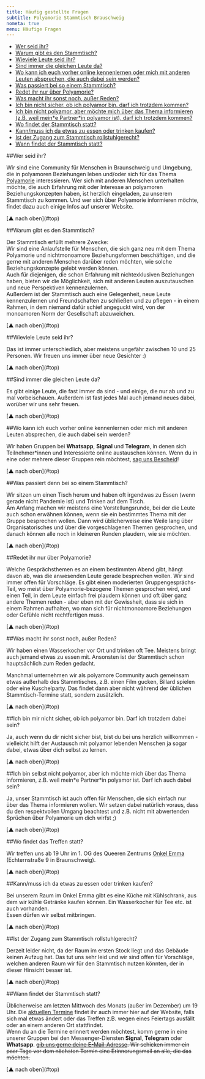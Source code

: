 ```yaml
---
title: Häufig gestellte Fragen
subtitle: Polyamorie Stammtisch Brauschweig
nometa: true
menu: Häufige Fragen
---
```

<a name="top"></a>

- [Wer seid ihr?](#werseidihr)
- [Warum gibt es den Stammtisch?](#warum)
- [Wieviele Leute seid ihr?](#wieviele)
- [Sind immer die gleichen Leute da?](#diegleichenleute)
- [Wo kann ich euch vorher online kennenlernen oder mich mit anderen Leuten absprechen, die auch dabei sein werden?](#socialmedia)
- [Was passiert bei so einem Stammtisch?](#waspassiert)
- [Redet ihr nur über Polyamorie?](#thema)
- [Was macht ihr sonst noch, außer Reden?](#wassonst)
- [Ich bin nicht sicher, ob ich polyamor bin, darf ich trotzdem kommen?](#nichtsicher)
- [Ich bin nicht polyamor, aber möchte mich über das Thema informieren (z.B. weil mein\*e Partner\*in polyamor ist), darf ich trotzdem kommen?](#nichtpoly)
- [Wo findet der Stammtisch statt?](#wo)
- [Kann/muss ich da etwas zu essen oder trinken kaufen?](#essen)
- [Ist der Zugang zum Stammtisch rollstuhlgerecht?](#rollstuhl)
- [Wann findet der Stammtisch statt?](#wann)

##<a name="werseidihr"></a>Wer seid ihr?

Wir sind eine Community für Menschen in Braunschweig und Umgebung, die in polyamoren Beziehungen leben und/oder sich für das Thema [Polyamorie](/polyamorie/) interessieren. Wer sich mit anderen Menschen unterhalten möchte, die auch Erfahrung mit oder Interesse an polyamoren Beziehungskonzepten haben, ist herzlich eingeladen, zu unserem Stammtisch zu kommen. Und wer sich über Polyamorie informieren möchte, findet dazu auch einige Infos auf unserer Website.

<p class="up" markdown ="1">[▲ nach oben](#top)</p>

##<a name="warum"></a>Warum gibt es den Stammtisch?

Der Stammtisch erfüllt mehrere Zwecke:  
Wir sind eine Anlaufstelle für Menschen, die sich ganz neu mit dem Thema Polyamorie und nichtmonoamore Beziehungsformen beschäftigen, und die gerne mit anderen Menschen darüber reden möchten, wie solche Beziehungskonzepte gelebt werden können.  
Auch für diejenigen, die schon Erfahrung mit nichtexklusiven Beziehungen haben, bieten wir die Möglichkeit, sich mit anderen Leuten auszutauschen und neue Perspektiven kennenzulernen.  
Außerdem ist der Stammtisch auch eine Gelegenheit, neue Leute kennenzulernen und Freundschaften zu schließen und zu pflegen - in einem Rahmen, in dem niemand dafür schief angeguckt wird, von der monoamoren Norm der Gesellschaft abzuweichen.

<p class="up" markdown ="1">[▲ nach oben](#top)</p>

##<a name="wieviele"></a>Wieviele Leute seid ihr?

Das ist immer unterschiedlich, aber meistens ungefähr zwischen 10 und 25 Personen. Wir freuen uns immer über neue Gesichter :)

<p class="up" markdown ="1">[▲ nach oben](#top)</p>

##<a name="diegleichenleute"></a>Sind immer die gleichen Leute da?

Es gibt einige Leute, die fast immer da sind - und einige, die nur ab und zu mal vorbeischauen. Außerdem ist fast jedes Mal auch jemand neues dabei, worüber wir uns sehr freuen.

<p class="up" markdown ="1">[▲ nach oben](#top)</p>

##<a name="socialmedia"></a>Wo kann ich euch vorher online kennenlernen oder mich mit anderen Leuten absprechen, die auch dabei sein werden?

Wir haben Gruppen bei **Whatsapp**, **Signal** und **Telegram**, in denen sich Teilnehmer\*innen und Interessierte online austauschen können. Wenn du in eine oder mehrere dieser Gruppen rein möchtest, [sag uns Bescheid](/kontakt/)!

<p class="up" markdown ="1">[▲ nach oben](#top)</p>

##<a name="waspassiert"></a>Was passiert denn bei so einem Stammtisch?

Wir sitzen um einen Tisch herum und haben oft irgendwas zu Essen (wenn gerade nicht Pandemie ist) und Trinken auf dem Tisch.  
Am Anfang machen wir meistens eine Vorstellungsrunde, bei der die Leute auch schon erwähnen können, wenn sie ein bestimmtes Thema mit der Gruppe besprechen wollen. Dann wird üblicherweise eine Weile lang über Organisatorisches und über die vorgeschlagenen Themen gesprochen, und danach können alle noch in kleineren Runden plaudern, wie sie möchten.

<p class="up" markdown ="1">[▲ nach oben](#top)</p>

##<a name="thema"></a>Redet ihr nur über Polyamorie?

Welche Gesprächsthemen es an einem bestimmten Abend gibt, hängt davon ab, was die anwesenden Leute gerade besprechen wollen. Wir sind immer offen für Vorschläge. Es gibt einen moderierten Gruppengesprächs-Teil, wo meist über Polyamorie-bezogene Themen gesprochen wird, und einen Teil, in dem Leute einfach frei plaudern können und oft über ganz andere Themen reden - aber eben mit der Gewissheit, dass sie sich in einem Rahmen aufhalten, wo man sich für nichtmonoamore Beziehungen oder Gefühle nicht rechtfertigen muss.

<p class="up" markdown ="1">[▲ nach oben](#top)</p>

##<a name="wassonst"></a>Was macht ihr sonst noch, außer Reden?

Wir haben einen Wasserkocher vor Ort und trinken oft Tee. Meistens bringt auch jemand etwas zu essen mit. Ansonsten ist der Stammtisch schon hauptsächlich zum Reden gedacht. 

Manchmal unternehmen wir als polyamore Community auch gemeinsam etwas außerhalb des Stammtisches, z.B. einen Film gucken, Billard spielen oder eine Kuschelparty. Das findet dann aber nicht während der üblichen Stammtisch-Termine statt, sondern zusätzlich.

<p class="up" markdown ="1">[▲ nach oben](#top)</p>

##<a name="nichtsicher"></a>Ich bin mir nicht sicher, ob ich polyamor bin. Darf ich trotzdem dabei sein?

Ja, auch wenn du dir nicht sicher bist, bist du bei uns herzlich willkommen - vielleicht hilft der Austausch mit polyamor lebenden Menschen ja sogar dabei, etwas über dich selbst zu lernen.

<p class="up" markdown ="1">[▲ nach oben](#top)</p>

##<a name="nichtpoly"></a>Ich bin selbst nicht polyamor, aber ich möchte mich über das Thema informieren, z.B. weil mein\*e Partner\*in polyamor ist. Darf ich auch dabei sein?

Ja, unser Stammtisch ist auch offen für Menschen, die sich einfach nur über das Thema informieren wollen. Wir setzen dabei natürlich voraus, dass du den respektvollen Umgang beachtest und z.B. nicht mit abwertenden Sprüchen über Polyamorie um dich wirfst ;)

<p class="up" markdown ="1">[▲ nach oben](#top)</p>

##<a name="wo"></a>Wo findet das Treffen statt?

Wir treffen uns ab 19 Uhr im 1. OG des Queeren Zentrums [Onkel Emma](https://onkel-emma.org/) (Echternstraße 9 in Braunschweig).

<p class="up" markdown ="1">[▲ nach oben](#top)</p>

##<a name="essen"></a>Kann/muss ich da etwas zu essen oder trinken kaufen?

Bei unserem Raum im Onkel Emma gibt es eine Küche mit Kühlschrank, aus dem wir kühle Getränke kaufen können. Ein Wasserkocher für Tee etc. ist auch vorhanden.  
Essen dürfen wir selbst mitbringen.

<p class="up" markdown ="1">[▲ nach oben](#top)</p>

##<a name="rollstuhl"></a>Ist der Zugang zum Stammtisch rollstuhlgerecht?

Derzeit leider nicht, da der Raum im ersten Stock liegt und das Gebäude keinen Aufzug hat. Das tut uns sehr leid und wir sind offen für Vorschläge, welchen anderen Raum wir für den Stammtisch nutzen könnten, der in dieser Hinsicht besser ist.

<p class="up" markdown ="1">[▲ nach oben](#top)</p>

##<a name="wann"></a>Wann findet der Stammtisch statt?

Üblicherweise am letzten Mittwoch des Monats (außer im Dezember) um 19 Uhr. Die [aktuellen Termine](/termine/) findet ihr auch immer hier auf der Website, falls sich mal etwas ändert oder das Treffen z.B. wegen eines Feiertags ausfällt oder an einem anderen Ort stattfindet.  
Wenn du an die Termine erinnert werden möchtest, komm gerne in eine unserer Gruppen bei den Messenger-Diensten **Signal**, **Telegram** oder **Whatsapp**. ~~[gib uns gerne deine E-Mail-Adresse](/kontakt/). Wir schicken immer ein paar Tage vor dem nächsten Termin eine Erinnerungsmail an alle, die das möchten.~~

<p class="up" markdown ="1">[▲ nach oben](#top)</p>
